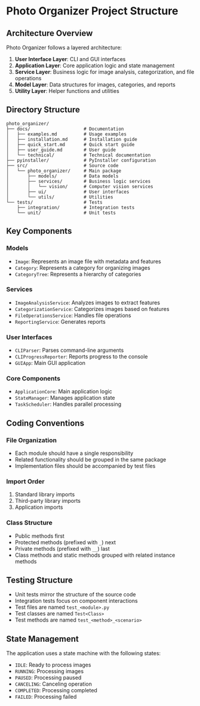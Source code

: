 # Photo Organizer Project Structure

## Architecture Overview

Photo Organizer follows a layered architecture:

1. **User Interface Layer**: CLI and GUI interfaces
2. **Application Layer**: Core application logic and state management
3. **Service Layer**: Business logic for image analysis, categorization, and file operations
4. **Model Layer**: Data structures for images, categories, and reports
5. **Utility Layer**: Helper functions and utilities

## Directory Structure

```
photo_organizer/
├── docs/                    # Documentation
│   ├── examples.md          # Usage examples
│   ├── installation.md      # Installation guide
│   ├── quick_start.md       # Quick start guide
│   ├── user_guide.md        # User guide
│   └── technical/           # Technical documentation
├── pyinstaller/             # PyInstaller configuration
├── src/                     # Source code
│   └── photo_organizer/     # Main package
│       ├── models/          # Data models
│       ├── services/        # Business logic services
│       │   └── vision/      # Computer vision services
│       ├── ui/              # User interfaces
│       └── utils/           # Utilities
└── tests/                   # Tests
    ├── integration/         # Integration tests
    └── unit/                # Unit tests
```

## Key Components

### Models
- `Image`: Represents an image file with metadata and features
- `Category`: Represents a category for organizing images
- `CategoryTree`: Represents a hierarchy of categories

### Services
- `ImageAnalysisService`: Analyzes images to extract features
- `CategorizationService`: Categorizes images based on features
- `FileOperationsService`: Handles file operations
- `ReportingService`: Generates reports

### User Interfaces
- `CLIParser`: Parses command-line arguments
- `CLIProgressReporter`: Reports progress to the console
- `GUIApp`: Main GUI application

### Core Components
- `ApplicationCore`: Main application logic
- `StateManager`: Manages application state
- `TaskScheduler`: Handles parallel processing

## Coding Conventions

### File Organization
- Each module should have a single responsibility
- Related functionality should be grouped in the same package
- Implementation files should be accompanied by test files

### Import Order
1. Standard library imports
2. Third-party library imports
3. Application imports

### Class Structure
- Public methods first
- Protected methods (prefixed with `_`) next
- Private methods (prefixed with `__`) last
- Class methods and static methods grouped with related instance methods

## Testing Structure

- Unit tests mirror the structure of the source code
- Integration tests focus on component interactions
- Test files are named `test_<module>.py`
- Test classes are named `Test<Class>`
- Test methods are named `test_<method>_<scenario>`

## State Management

The application uses a state machine with the following states:
- `IDLE`: Ready to process images
- `RUNNING`: Processing images
- `PAUSED`: Processing paused
- `CANCELING`: Canceling operation
- `COMPLETED`: Processing completed
- `FAILED`: Processing failed